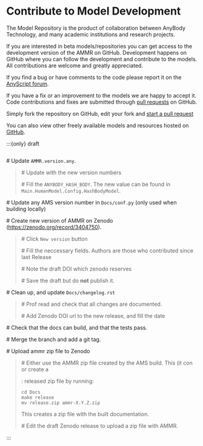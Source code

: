 # Contribute to Model Development

The Model Repository is the product of collaboration between AnyBody Technology,
and many academic institutions and research projects.

If you are interested in beta models/repositories you can get access to the
development version of the AMMR on GitHub. Development happens on GitHub
where you can follow the development and contribute to the models. All 
contributions are welcome and greatly appreciated.

If you find a bug or have comments to the code please report it on the 
[AnyScript forum](https://forum.anyscript.org).

If you have a fix or an improvement to the models we are happy to accept it. Code contributions and 
fixes are submitted through [pull requests]() on GitHub. 

Simply fork the repository on GitHub, edit your fork and [start a pull
request](https://docs.github.com/en/pull-requests/collaborating-with-pull-requests/proposing-changes-to-your-work-with-pull-requests/creating-a-pull-request) 

You can also view other freely available models and resources hosted on [GitHub](https://github.com/anybody).

:::{only} draft
```{rubric} Release checklist
```

\# Update `AMMR.version.any`.

> \# Update with the new version numbers
>
> \# Fill the `ANYBODY_HASH_BODY`. The new value can be found in `Main.HumanModel.Config.HashBodyModel`.

\# Update any  AMS version number in `Docs/conf.py` (only used when building locally)

\# Create new version of AMMR on Zenodo (<https://zenodo.org/record/3404750>).

> \# Click `New version` button
>
> \# Fill the neccessary fields. Authors are those who contributed since last Release
>
> \# Note the draft DOI which zenodo reserves
>
> \# Save the draft but do **not** publish it.

\# Clean up, and update `Docs/changelog.rst`

> \# Prof read and check that all changes are documented.
>
> \# Add Zenodo DOI url to the new release, and fill the date

\# Check that the docs can build, and that the tests pass.

\# Merge the branch and add a git tag.

\# Upload ammr zip file to Zenodo

> \# Either use the AMMR zip file created by the AMS build. This  (it con or create a
>
> : released zip file by running:
>
>   ```
>   cd Docs
>   make release
>   mv release.zip ammr-X.Y.Z.zip
>   ```
>
>   This creates a zip file with the built documentation.
>
> \# Edit the draft Zenodo release to upload a zip file with AMMR.



:::
